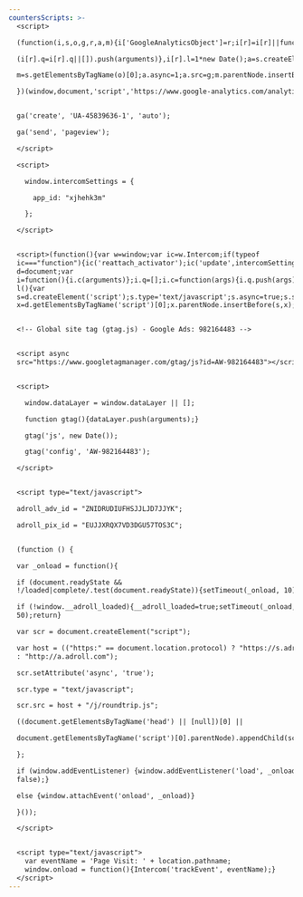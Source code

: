 ```yaml
---
countersScripts: >-
  <script>

  (function(i,s,o,g,r,a,m){i['GoogleAnalyticsObject']=r;i[r]=i[r]||function(){

  (i[r].q=i[r].q||[]).push(arguments)},i[r].l=1*new Date();a=s.createElement(o),

  m=s.getElementsByTagName(o)[0];a.async=1;a.src=g;m.parentNode.insertBefore(a,m)

  })(window,document,'script','https://www.google-analytics.com/analytics.js','ga');


  ga('create', 'UA-45839636-1', 'auto');

  ga('send', 'pageview');

  </script>

  <script>

    window.intercomSettings = {

      app_id: "xjhehk3m"

    };

  </script>


  <script>(function(){var w=window;var ic=w.Intercom;if(typeof
  ic==="function"){ic('reattach_activator');ic('update',intercomSettings);}else{var
  d=document;var
  i=function(){i.c(arguments)};i.q=[];i.c=function(args){i.q.push(args)};w.Intercom=i;function
  l(){var
  s=d.createElement('script');s.type='text/javascript';s.async=true;s.src='https://widget.intercom.io/widget/xjhehk3m';var
  x=d.getElementsByTagName('script')[0];x.parentNode.insertBefore(s,x);}if(w.attachEvent){w.attachEvent('onload',l);}else{w.addEventListener('load',l,false);}}})()</script>


  <!-- Global site tag (gtag.js) - Google Ads: 982164483 -->


  <script async
  src="https://www.googletagmanager.com/gtag/js?id=AW-982164483"></script>


  <script>

    window.dataLayer = window.dataLayer || [];

    function gtag(){dataLayer.push(arguments);}

    gtag('js', new Date());

    gtag('config', 'AW-982164483');

  </script>


  <script type="text/javascript">

  adroll_adv_id = "ZNIDRUDIUFHSJJLJD7JJYK";

  adroll_pix_id = "EUJJXRQX7VD3DGU57TOS3C";


  (function () {

  var _onload = function(){

  if (document.readyState &&
  !/loaded|complete/.test(document.readyState)){setTimeout(_onload, 10);return}

  if (!window.__adroll_loaded){__adroll_loaded=true;setTimeout(_onload,
  50);return}

  var scr = document.createElement("script");

  var host = (("https:" == document.location.protocol) ? "https://s.adroll.com"
  : "http://a.adroll.com");

  scr.setAttribute('async', 'true');

  scr.type = "text/javascript";

  scr.src = host + "/j/roundtrip.js";

  ((document.getElementsByTagName('head') || [null])[0] ||

  document.getElementsByTagName('script')[0].parentNode).appendChild(scr);

  };

  if (window.addEventListener) {window.addEventListener('load', _onload,
  false);}

  else {window.attachEvent('onload', _onload)}

  }());

  </script>


  <script type="text/javascript">
    var eventName = 'Page Visit: ' + location.pathname;
    window.onload = function(){Intercom('trackEvent', eventName);}
  </script>
---
```


